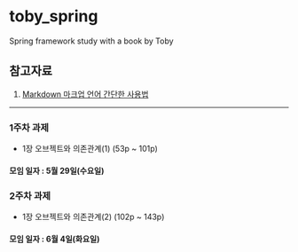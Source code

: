 # toby_spring

Spring framework study with a book by Toby

## 참고자료
1. [Markdown 마크업 언어 간단한 사용법](https://github.com/sejong-interface/Interface_Manual/wiki/Git-%EC%8B%9C%EC%9E%91%ED%95%98%EA%B8%B0%233-README.md-%ED%8C%8C%EC%9D%BC-%EC%9E%91%EC%84%B1%ED%95%98%EA%B8%B0!)

--------------------------

### 1주차 과제
 * 1장 오브젝트와 의존관계(1) (53p ~ 101p)
#### 모임 일자 : 5월 29일(수요일)

### 2주차 과제
 * 1장 오브젝트와 의존관계(2) (102p ~ 143p)
#### 모임 일자 : 6월 4일(화요일)
